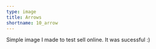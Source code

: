 ```yaml
---
type: image
title: Arrows
shortname: 10_arrow
---
```


Simple image I made to test sell online. 
It was sucessful :)